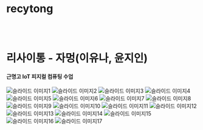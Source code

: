 # recytong
<br><br>
<h1>리사이통 - 자멍(이유나, 윤지인)</h1>
<h4>근명고 IoT 피지컬 컴퓨팅 수업</h4>

<img src="ppt_img/근명_자멍_리사이통/슬라이드1.JPG" alt="슬라이드 이미지1">
<img src="ppt_img/근명_자멍_리사이통/슬라이드2.JPG" alt="슬라이드 이미지2">
<img src="ppt_img/근명_자멍_리사이통/슬라이드3.JPG" alt="슬라이드 이미지3">
<img src="ppt_img/근명_자멍_리사이통/슬라이드4.JPG" alt="슬라이드 이미지4">
<img src="ppt_img/근명_자멍_리사이통/슬라이드5.JPG" alt="슬라이드 이미지5">
<img src="ppt_img/근명_자멍_리사이통/슬라이드6.JPG" alt="슬라이드 이미지6">
<img src="ppt_img/근명_자멍_리사이통/슬라이드7.JPG" alt="슬라이드 이미지7">
<img src="ppt_img/근명_자멍_리사이통/슬라이드8.JPG" alt="슬라이드 이미지8">
<img src="ppt_img/근명_자멍_리사이통/슬라이드9.JPG" alt="슬라이드 이미지9">
<img src="ppt_img/근명_자멍_리사이통/슬라이드10.JPG" alt="슬라이드 이미지10">
<img src="ppt_img/근명_자멍_리사이통/슬라이드11.JPG" alt="슬라이드 이미지11">
<img src="ppt_img/근명_자멍_리사이통/슬라이드12.JPG" alt="슬라이드 이미지12">
<img src="ppt_img/근명_자멍_리사이통/슬라이드13.JPG" alt="슬라이드 이미지13">
<img src="ppt_img/근명_자멍_리사이통/슬라이드14.JPG" alt="슬라이드 이미지14">
<img src="ppt_img/근명_자멍_리사이통/슬라이드15.JPG" alt="슬라이드 이미지15">
<img src="ppt_img/근명_자멍_리사이통/슬라이드16.JPG" alt="슬라이드 이미지16">
<img src="ppt_img/근명_자멍_리사이통/슬라이드17.JPG" alt="슬라이드 이미지17">
